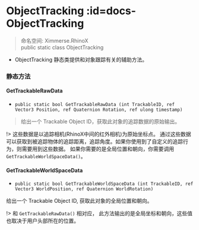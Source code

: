 # ObjectTracking  :id=docs-ObjectTracking

> 命名空间: Ximmerse.RhinoX    
> public static class ObjectTracking

- ObjectTracking 静态类提供和对象跟踪有关的辅助方法。

### 静态方法

#### GetTrackableRawData
- `public static bool GetTrackableRawData (int TrackableID, ref Vector3 Position, ref Quaternion Rotation, ref ulong timestamp)`

>给出一个 Trackable Object ID，获取此对象的追踪数据的原始输出。 

!> 这些数据是以追踪相机(RhinoX中间的红外相机)为原始坐标点。 通过这些数据可以获取到被追踪物体的追踪距离，追踪角度。如果你使用到了自定义的追踪行为，则需要用到这些数据。
如果你需要的是全局位置和朝向，你需要调用 `GetTrackableWorldSpaceData()`。


#### GetTrackableWorldSpaceData
- `public static bool GetTrackableWorldSpaceData (int TrackableID, ref Vector3 WorldPosition, ref Quaternion WorldRotation)`

给出一个 Trackable Object ID, 获取此对象的全局位置和朝向。

!> 和 `GetTrackableRawData()` 相对应， 此方法输出的是全局坐标和朝向，这些值也取决于用户头部所在的位置。

